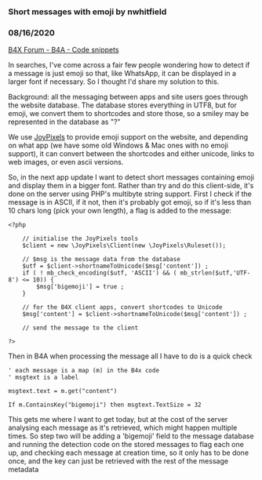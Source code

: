 ### Short messages with emoji by nwhitfield
### 08/16/2020
[B4X Forum - B4A - Code snippets](https://www.b4x.com/android/forum/threads/121271/)

In searches, I've come across a fair few people wondering how to detect if a message is just emoji so that, like WhatsApp, it can be displayed in a larger font if necessary. So I thought I'd share my solution to this.  
  
Background: all the messaging between apps and site users goes through the website database. The database stores everything in UTF8, but for emoji, we convert them to shortcodes and store those, so a smiley may be represented in the database as "?"  
  
We use [JoyPixels](https://www.joypixels.com/emoji) to provide emoji support on the website, and depending on what app (we have some old Windows & Mac ones with no emoji support), it can convert between the shortcodes and either unicode, links to web images, or even ascii versions.  
  
So, in the next app update I want to detect short messages containing emoji and display them in a bigger font. Rather than try and do this client-side, it's done on the server using PHP's multibyte string support. First I check if the message is in ASCII, if it not, then it's probably got emoji, so if it's less than 10 chars long (pick your own length), a flag is added to the message:  
  

```B4X
<?php  
    
    // initialise the JoyPixels tools  
    $client = new \JoyPixels\Client(new \JoyPixels\Ruleset());  
    
    // $msg is the message data from the database  
    $utf = $client->shortnameToUnicode($msg['content']) ;  
    if ( ! mb_check_encoding($utf, 'ASCII') && ( mb_strlen($utf,'UTF-8') <= 10)) {  
        $msg['bigemoji'] = true ;  
    }  
  
    // for the B4X client apps, convert shortcodes to Unicode  
    $msg['content'] = $client->shortnameToUnicode($msg['content']) ;  
  
    // send the message to the client  
  
?>
```

  
  
Then in B4A when processing the message all I have to do is a quick check  
  

```B4X
' each message is a map (m) in the B4x code  
' msgtext is a label  
  
msgtext.text = m.get("content")  
  
If m.ContainsKey("bigemoji") then msgtext.TextSize = 32
```

  
  
This gets me where I want to get today, but at the cost of the server analysing each message as it's retrieved, which might happen multiple times. So step two will be adding a 'bigemoji' field to the message database and running the detection code on the stored messages to flag each one up, and checking each message at creation time, so it only has to be done once, and the key can just be retrieved with the rest of the message metadata